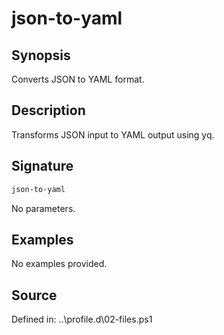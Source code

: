 # json-to-yaml

## Synopsis

Converts JSON to YAML format.

## Description

Transforms JSON input to YAML output using yq.

## Signature

```powershell
json-to-yaml
```

No parameters.

## Examples

No examples provided.

## Source

Defined in: ..\profile.d\02-files.ps1
